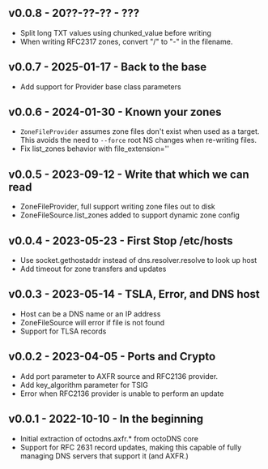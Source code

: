 ## v0.0.8 - 20??-??-?? - ???

- Split long TXT values using chunked_value before writing
- When writing RFC2317 zones, convert "/" to "-" in the filename.

## v0.0.7 - 2025-01-17 - Back to the base

- Add support for Provider base class parameters

## v0.0.6 - 2024-01-30 - Known your zones

- `ZoneFileProvider` assumes zone files don't exist when used as a
  target. This avoids the need to `--force` root NS changes when
  re-writing files.
- Fix list_zones behavior with file_extension=''

## v0.0.5 - 2023-09-12 - Write that which we can read

- ZoneFileProvider, full support writing zone files out to disk
- ZoneFileSource.list_zones added to support dynamic zone config

## v0.0.4 - 2023-05-23 - First Stop /etc/hosts

- Use socket.gethostaddr instead of dns.resolver.resolve to look up host
- Add timeout for zone transfers and updates

## v0.0.3 - 2023-05-14 - TSLA, Error, and DNS host

- Host can be a DNS name or an IP address
- ZoneFileSource will error if file is not found
- Support for TLSA records

## v0.0.2 - 2023-04-05 - Ports and Crypto

- Add port parameter to AXFR source and RFC2136 provider.
- Add key_algorithm parameter for TSIG
- Error when RFC2136 provider is unable to perform an update

## v0.0.1 - 2022-10-10 - In the beginning

* Initial extraction of octodns.axfr.* from octoDNS core
* Support for RFC 2631 record updates, making this capable of fully managing DNS
  servers that support it (and AXFR.)
